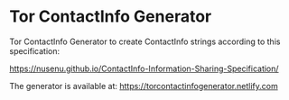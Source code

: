 # Tor ContactInfo Generator
Tor ContactInfo Generator to create ContactInfo strings according to this specification:

https://nusenu.github.io/ContactInfo-Information-Sharing-Specification/

The generator is available at: https://torcontactinfogenerator.netlify.com

